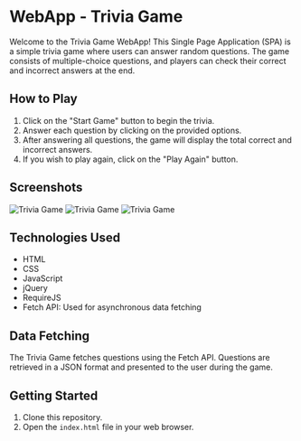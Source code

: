 # WebApp - Trivia Game

Welcome to the Trivia Game WebApp! This Single Page Application (SPA) is a simple trivia game where users can answer random questions. The game consists of multiple-choice questions, and players can check their correct and incorrect answers at the end.

## How to Play

1. Click on the "Start Game" button to begin the trivia.
2. Answer each question by clicking on the provided options.
3. After answering all questions, the game will display the total correct and incorrect answers.
4. If you wish to play again, click on the "Play Again" button.

## Screenshots

![Trivia Game](./img/homepage.PNG)
![Trivia Game](./img/question.PNG)
![Trivia Game](./img/gameover.PNG)

## Technologies Used

- HTML
- CSS
- JavaScript
- jQuery
- RequireJS
- Fetch API: Used for asynchronous data fetching

## Data Fetching

The Trivia Game fetches questions using the Fetch API. Questions are retrieved in a JSON format and presented to the user during the game.

## Getting Started

1. Clone this repository.
2. Open the `index.html` file in your web browser.


